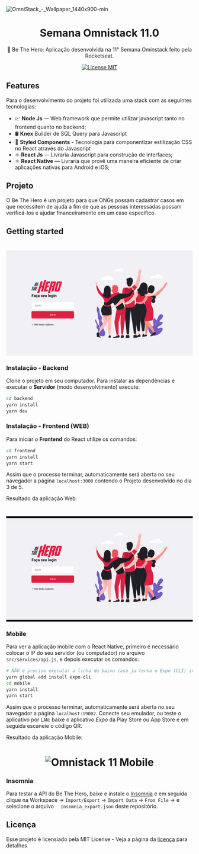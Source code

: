 ![OmniStack_-_Wallpaper_1440x900-min](https://user-images.githubusercontent.com/54380237/77316424-2bb95480-6ce8-11ea-98d3-06c782e0d0ac.png)
<h1 align="center"> Semana Omnistack 11.0 </h1>
<p align="center"> 🚀 Be The Hero: Aplicação desenvolvida na 11° Semana Ominstack feito pela Rocketseat.
 </p>
<p align="center">
  <a href="https://opensource.org/licenses/MIT">
    <img src="https://img.shields.io/badge/License-MIT-blue.svg" alt="License MIT">
  </a>
</p>

## Features
Para o desenvolvimento do projeto foi utilizada uma stack com as seguintes tecnologias:

- 💹 **Node Js** — Web framework que permite utilizar javascript tanto no frontend quanto no backend;
- 🛢️ **Knex** Builder de SQL Query para Javascript
- 💅 **Styled Components** - Tecnologia para componentizar estilização CSS no React através do Javascript
- ⚛️ **React Js** — Livraria Javascript para construção de interfaces;
- ⚛️ **React Native** — Livraria que provê uma maneira eficiente de criar aplicações nativas para Android e iOS;

## Projeto

O Be The Hero é um projeto para que ONGs possam cadastrar casos em que necessitem de ajuda a fim de que as pessoas interessadas possam verificá-los e ajudar financeiramente em um caso específico.

## Getting started

<h1 align="center"><img align="center" src="./github_assets/frontend_home.png" alt="Omnistack 11 Web" width="700"></img></h1>

### Instalação - Backend
Clone o projeto em seu computador. Para instalar as dependências e executar o **Servidor** (modo desenvolvimento) execute:
```bash
cd backend
yarn install
yarn dev
```

### Instalação - Frontend (WEB)
Para iniciar o **Frontend** do React utilize os comandos:
```bash
cd frontend
yarn install
yarn start
```
Assim que o processo terminar, automaticamente será aberta no seu navegador a página `localhost:3000` contendo o Projeto desenvolvido no dia 3 de 5.

Resultado da aplicação Web:

<h1 align="center"><img align="center" src="./github_assets/webgif.gif" alt="Omnistack 11 Web" width="700"></img></h1>

### Mobile

Para ver a aplicação mobile com o React Native, primeiro é necessário colocar o IP do seu servidor (ou computador) no arquivo `src/services/api.js`, e depois executar os comandos:
```bash
# NÃO é preciso executar a linha de baixo caso ja tenha o Expo (CLI) instalado
yarn global add install expo-cli
cd mobile
yarn install
yarn start
```

Assim que o processo terminar, automaticamente será aberta no seu navegador a página `localhost:19002`. Conecte seu emulador, ou teste o aplicativo por `LAN`: baixe o aplicativo *Expo* da Play Store ou App Store e em seguida escaneie o código QR.

Resultado da aplicação Mobile:

<h1 align="center"><img align="center" src="./github_assets/mobile.gif" alt="Omnistack 11 Mobile"  width="300" height="600"></img></h1>

### Insomnia 
Para testar a API do Be The Hero, baixe e instale o [Insomnia](https://insomnia.rest/download/) e em seguida clique na Workspace → `Import/Export` → `Import Data` → `From File` → e selecione o arquivo ` 	Insomnia_export.json` deste repositório.

## Licença

Esse projeto é licensiado pela MIT License - Veja a página da [licença](https://opensource.org/licenses/MIT) para detalhes
